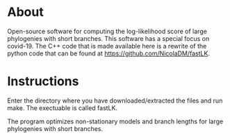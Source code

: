 # About

Open-source software for computing the log-likelihood score of large phylogenies with short branches. This software has a special focus on covid-19. The C++ code that is made available here is a rewrite of the python code that can be found at https://github.com/NicolaDM/fastLK. 

# Instructions

Enter the directory where you have downloaded/extracted the files and run make. The exectuable is called fastLK.

The program optimizes non-stationary models and branch lengths for large phylogenies with short branches.

